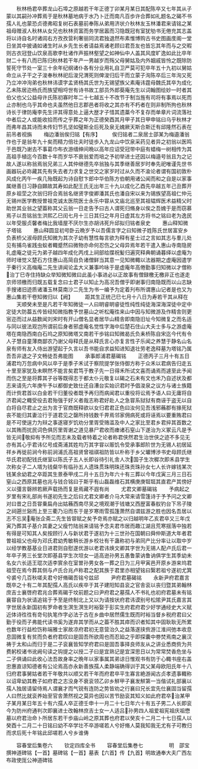 <!-- { "loadSidebar": true } -->
　　秋林杨君卒葬龙山石埠之原越若干年正德丁卯某月某日其配陈卒又七年其从子蒙以其嗣孙冲葬焉于是秋林墓地病于水乃卜迁而南凡百歩许合葬如礼题名之碣不书孺人礼也蒙恐贞德弗昭复树石表墓前奉陈从弟用济状介秋林友玉林潘君来请铭之某祖母赠淑人秋林从女兄也秋林资富而务学居嚣而习隐既冠有室犹劬书无倦充其志盖将以诗自名时诸闾右方孜孜营利奢丽同流君独退然布素惟博购古书史图画庋阁一堂日坐其中披诵如诸生时从乡先生长者请益焉诸老顾曰君吾友也皆忘其年而与之交暇则古衣冠登山饮泉高歌李杜诸作声振林壑望之如神仙中人盖其风度旷逸如此比卒年财二十有八而已陈归秋林若干年产一男越岁而殇父母舅姑及内外姻戚皆怜之既除防誓死守节处一室三十余年纪纲诸仆各有分业用礼自卫严莫可犯卒年五十九初以舅姑命立从子干之子浚奉秋林祀后浚兄渭死则俾浚归后干而立蒙子洵陈卒后三年洵又死乃立冲冲洵弟也秋林讳谟字孟贤杨其氏世为无锡望族父素庵讳霆母魏氏其卒为成化乙未陈居迩杨氏而族望相埒世有诗书故工部员外郎葵庵先生以词翰图绘妙一时者其伯父也父公益母许氏陈初寡时年二十七越五十不改节于制当旌有司将有事焉以死而止亦制也乌乎其命也夫虽然他日志郡邑者将收之其亦有不朽者在则非制所拘也秋林诗长于律防庵李先生评其得意处上逼大歴才子惜其遗藁今不复存而单章片词流落社中者后之人或能收拾而传之乎葬之年为正德癸酉其月甲子其日甲申铭曰乌乎秋林才而弗年昌其诗而未传妇节孔坚如璧斯全后死及泉无媿厥天斯合斯迁有邱隆然石表在前吊者视旃
　　梅边潘翁俟归铭【有序】
　　俟归铭者二泉居士邵某为梅邉潘翁作也于是翁年九十矣而精力倍壮夫时徒歩入九龙山中饮泉采药见者异之初翁以医鸣于邑既乃谢去不事葛巾布衣游缙绅间晩以高年应诏受冠带中庭有蜡梅一树相传为其高祖手植迄今百数十年而岁华不衰翁爱而培之予初举进士还因以梅邉号翁且为之记故人遂以称翁焉翁兄弟三人其仲继德先卒翁独与其季继善居岁时奉先祀唯谨先世书画器玩必珎藏其先有失去者力求复之世交之家岁时过从久而不渝论者谓有国初敦朴风成化丙午一疾几殆既起为诗自慰卞郎中华伯陈方伯朝用诸公闻而和之自是以家事属继善日习静自頥故其寿如此配王氏无出年三十九以成化乙酉先卒越五年己丑葬开原乡祖茔之次翁归将合焉翁名继贤字俊卿潘其氏也潘自宋以来为锡族望高祖仁仲元无锡州医学教授曽祖克诚太医院医士永乐中甞从文庙北巡至其祖韫辉医术益精父时助世其业翁之望葢称其父云翁一日走告予曰古人谓死归脩身以俟之吾媿于是而窃慕焉子以吾铭翁生洪熙乙巳闰七月十三日其归之年月日虚其左方将书之铭曰老为逸民以年受服贞馨者梅比我墙屋不厌尔生亦胡讳死升邱拟归铭者泉史
　　惠山释知微子塔铭
　　惠山释圆显初号卧云晩岁予以吾儒言字之曰知微子姓陈氏世居富安乡负表桥父淑母顾氏知微为其次子幼有慧性每言欲为释有星士过之言如其志与羣儿处见有捕鸟雀践虫蚁者輙蹙然曰微物亦命何忍伤之父母异焉年若干遣入惠山寺南隐房礼虚庵之徒元为弟子越四年成化丙戌上祠部给牒祝髪归遍究释典朝诵暮绎以虚庵为师时瑨觉义楚石方住惠山高简自负诸僧鲜当其意一见知微輙以法器期之虚庵因遣学于秦行义高梅庵二先生讲闻论孟大义兼事吟咏于是虚庵年高倦勤事归知微以才僧称治丁巳寺住持缺众举知微知微曰此虽小事进必以正故事有僧録檄无檄非正也遂走京师领檄而归既五载复念曰士君子以知止为高况吾僧乎即谢事归南隐既而以山志缺手搜诸旧迹质诸潘玉林莫南沙二先生为书一编予为定着刋布所谓惠山记者是也又为惠山集若干卷知微归以【阙】
　　距其生正统己巳七月十八日为寿若干其从释在
　　天顺癸未至是凡若干年知微徒一人曰眀睿眀睿徒性纯性纯徒海深海深徒中定中定徒大防葢五传皆经知微指教予世墓山之听松庵徃来山中因与知微游及作精舎则更宻迩而过从益数闻刘宋时有开山僧名显者居华山精舎即南隐旧址今知微复之而名适与同以彼法观岂所谓前后身者邪虚庵名觉性字海中后楚石住山大夫士多与之游虚庵塔在南隐西南白石坞之原知微塔又南若干歩铭曰知微曷氏负耒桥陈自宋迄今代有令人子慧自童薄商鄙农乃谢父母释氏是从释氏言心亦复言性子乐闻之养慧于静名山名泉有师有友入侍出游望起于久言以吾书能自求益知进知退壮劳老逸释墓为塔铭乃属吾吾非退之子文畅徒吾弗能图
　　承事郎浦君墓碣铭
　　正德丙子三月十有五日浦君均万忽病中风以卒于是季子禾试于察院提学张侍御方称于众禾以君病告归走五十里至家犹及未瞑然不能言矣君笃于教子先一日得禾所试文喜而诵焉而遽至此予闻而伤之至是将葬其子谷等既得志于都太仆元敬复以碣之石未有文也禾乃自述状及都志来请先六年庚午予以都御史致仕还自漕台实始识君时予倡浚泉之议方与诸士族籍而计赀君首以白金若干归董役者既予再归而病闻君以重役将讼焉予语人曰无庸将自济君闻之輙受役去君殆强于好义者哉志称君好赴人之急甞系狱狱有商诬于盗无以自白将自尽君止之出为言于官商既释欲以女归君君正色曰汝何见吾浅邪蘓郡有掾死狱丧不能归其妻泣行于道君见之罄所持钱数千畀焉邻家佣病死或将诬焉以要重贿君曰是不可使逞力为辩之事遂寝岁饥劝分里胥受赂滥及中人之家比至君乡君捽其首数之以其贿而扰民词色俱厉里胥谢之道见暴尸君收而瘗诸石窒山下遂治为义冢云凡是予皆无间敬抑有予所见而志未及载者特着之论者称君侠然君生治世侠之迹不多见无亦有其心乎君讳亿号成斋浦其姓均万其字甞以赈饥令受承事郎阶世为无锡人初居延祥乡再徙前涧今称前涧浦氏高祖贤曾祖祺祖防皆以朴称于乡父瓛博渉书史母顾氏继华氏君初配钱氏继室以陈氏子五人长即谷待引礼舎人次国子生次穉次即禾县学生次称女子二人壻为钱粲华有临孙五人遗珠贯珠明珠还珠贡珠孙女七人长许嫁钱某次钱某余幼君之卒距其生景泰甲戌二月十五日为年六十有三葬以今年戊寅三月三日石窒山之西原其墓也兆与钱合铭曰于斯乎有山磊磊维石其横庚庚铤铤其直君产其傍好义以彊言磬辨若厥声载扬而复是焉藏不遐有尚
　　尤君文卿墓碣铭
　　予病起之岁里有宋礼部尚书遂初先生之后曰尤君文卿者介马大常来请雪篷诗于予予问之文卿对曰昔之日吾甞乗扁舟出姑蘓西南尽吴之境观潮于钱塘又西歴富春舣钓台下吊子陵之祠遡兰谿而上至三衢乃沿而东于是岁寒雨雪孤篷萧然自谓兹游之胜也因名吾居以志不忘吴庵张企斋二先生皆甞赋之矣予竒焉亦赋之以归越明年乙亥君卒又三年戊寅乃葬其子基介其妻之父瘦竹陆翁来请铭予念夫君市居而趣江湖且荒寒揺落中独若有得是可知其人矣按顾行人与新状君于遂初为十三世孙在国朝曰舜仲斯道大年者君曽祖祖父也母为邓氏君幼秀敏稍长游乡校壮有干蛊称初与弟同产比分率让以取中岁以经学教基基业日进君则自慰遂优游以老君讳焕文卿其字世为无锡人配卢氏后君一年卒子男三长堂次即基县学生次坦女一适高逊孙男五愚鲁蒙讷鲁讷俱学生其季幼未名女六长适王琨次适李賔余在室曽孙男女各一葬之日为三月甲寅邑开原乡游来坞君祖茔在焉今葬其侧与卢氏合兆卢称君之配其族于君里亦相望铭曰繄若祖兮遂初尤箕兮裘兮几百秋嗟夫君兮好脩碣吾铭兮兹邱
　　尹府君墓碣铭
　　永新尹府君嘉言既卒之十有二年其配孺人高氏以疾卒于其子建阳知县衮之官舎衮以丧归暨其弟翰林庶吉士襄啓府君兆合葬焉碣于坟前题之曰尹府君之墓孺人不书礼也初府君墓未有铭襄甞自为状请追铭于予至是终制北上又以为请按状府君讳谟别号松隂尹其氏嘉言其字世居永新国初有罗命者生溟生溟生时裕娶于彭实生府君府君少好学通经史大义赋近体诗徃徃有竒句执笔作字必法于古在乡曲中居然儒生既而时裕当督乡税府君曰父勤于役而子弗能代读书奚为遂弃其学而从之葢不胜其瘁而识者知其中固耿耿无所累也数年行益检饬称端雅士家故凉府君初无意营治久之益落遂挟赀游江淮间弛本收息息固微复有贫而负者府君叹曰是固吾所欲周也而忍廹之乎即探囊中劵焚焉南之襄汉祷于太和山而归于是二子衮襄皆知学府君曰是固吾事择良师友从之讲业悉商赀为共费躬校诸书讹阙句读之钩提之以授二子曰是宜熟记是宜深思日以为常常焚香危坐与二子俱诵曰此收心法吾故身率之晩年以家事属其弟谅日惟观书有防于心輙书座右盖忠惠直谅知德者有公论焉高亦永新善族孺人柔静端确得训于其父某母欧阳氏年十八归府君事舅姑者若干年敬共以顺又若干年而府君卒平生寡言絶游闻古贞孝遗事輙称以诏卑幼其教子如府君之志没身不衰衮领乙卯乡觧甲子襄发觧第一当偕试礼部襄以孺人独居请留侍焉人谓襄才而气锐有连防之势皆劝之行襄曰兄长宜先仕襄固当留孺人曰然比就衮养始至官舎萧然视之莫异也因以苦节励衮其知义如此府君卒治某甲子某月某日年五十有六孺人卒正德壬申十一月二十七日年六十有五子男二人长即衮今为防州府通判次即襄进士改翰林庶吉士女一人适吕孙男四人祖爱祖宪祖庆祖懋墓以府君治命卜所居东若干歩庙山岭之原其葬也府君以癸亥十二月二十七日孺人以癸酉十二月二十日铭曰幼不卒学壮不卒游嗟若人兮好脩人莫我知我无尤有子可教归而求后死十年铭此邱嗟若人兮乡谁俦


　　容春堂后集卷六
　　钦定四库全书
　　容春堂后集巻七　　　　　明　邵宝　撰神道碑铭【一首】墓碑铭【一首】墓表【六首】传【九首】明故通奉大夫广西左布政使厐公神道碑铭
